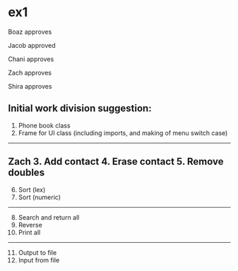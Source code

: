 # ex1
Boaz approves

Jacob approved

Chani approves

Zach approves

Shira approves

## Initial work division suggestion:

1.	Phone book class
2.	Frame for UI class (including imports, and making of menu switch case)‎
-----
**Zach**
3.	Add contact
4.	Erase contact
5.	Remove doubles
-----
6.	Sort (lex)
7.	Sort (numeric)
-----
8.	Search and return all
9.	Reverse
10.	Print all
-----
11.	Output to file
12.	Input from file
